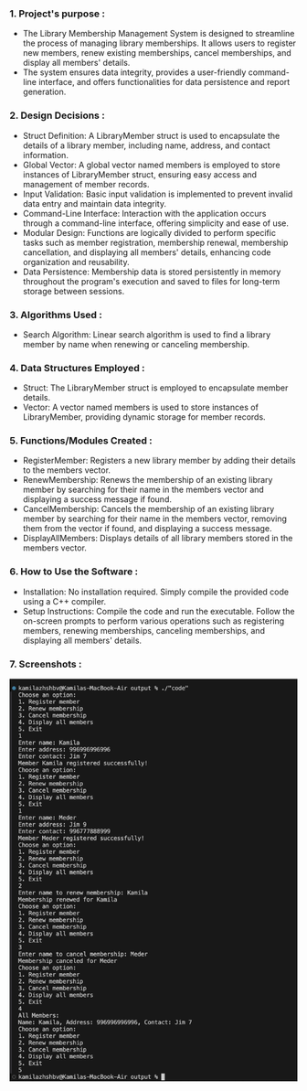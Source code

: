 ### 1. Project's purpose : 

- The Library Membership Management System is designed to streamline the process of managing library memberships. 
It allows users to register new members, renew existing memberships, cancel memberships, and display all members' details. 
- The system ensures data integrity, provides a user-friendly command-line interface, and offers functionalities for data persistence and report generation.




### 2. Design Decisions : 

- Struct Definition: A LibraryMember struct is used to encapsulate the details of a library member, including name, address, and contact information.
- Global Vector: A global vector named members is employed to store instances of LibraryMember struct, ensuring easy access and management of member records.
- Input Validation: Basic input validation is implemented to prevent invalid data entry and maintain data integrity.
- Command-Line Interface: Interaction with the application occurs through a command-line interface, offering simplicity and ease of use.
- Modular Design: Functions are logically divided to perform specific tasks such as member registration, membership renewal, membership cancellation, and displaying all members' details, enhancing code organization and reusability.
- Data Persistence: Membership data is stored persistently in memory throughout the program's execution and saved to files for long-term storage between sessions.




### 3. Algorithms Used :

- Search Algorithm: Linear search algorithm is used to find a library member by name when renewing or canceling membership.




### 4. Data Structures Employed :

- Struct: The LibraryMember struct is employed to encapsulate member details.
- Vector: A vector named members is used to store instances of LibraryMember, providing dynamic storage for member records.




### 5. Functions/Modules Created : 

- RegisterMember: Registers a new library member by adding their details to the members vector.
- RenewMembership: Renews the membership of an existing library member by searching for their name in the members vector and displaying a success message if found.
- CancelMembership: Cancels the membership of an existing library member by searching for their name in the members vector, removing them from the vector if found, and displaying a success message.
- DisplayAllMembers: Displays details of all library members stored in the members vector.




### 6. How to Use the Software : 

- Installation: No installation required. Simply compile the provided code using a C++ compiler.
- Setup Instructions: Compile the code and run the executable. 
Follow the on-screen prompts to perform various operations such as registering members, renewing memberships, canceling memberships, and displaying all members' details.


### 7. Screenshots :
![Example Image](https://github.com/kammi1a/Library-Membership-System.cpp/blob/main/CC9EEC0A-DEE0-4233-9584-22FAD7F7435E_1_201_a.jpeg)
